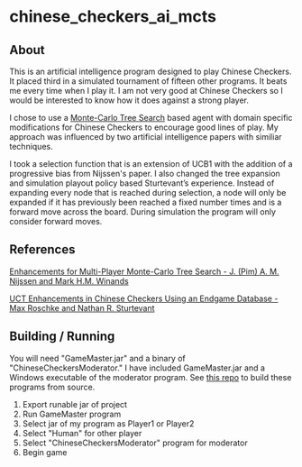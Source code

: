 # chinese_checkers_ai_mcts

## About

This is an artificial intelligence program designed to play Chinese Checkers. It placed third in a simulated tournament of fifteen other programs. It beats me every time when I play it. I am not very good at Chinese Checkers so I would be interested to know how it does against a strong player.

I chose to use a [Monte-Carlo Tree Search](http://mcts.ai/about/index.html) based agent with domain specific modifications for Chinese Checkers to encourage good lines of play. My approach was influenced by two artificial intelligence papers with similiar techniques. 

I took a selection function that is an extension of UCB1  with the addition of a progressive bias from Nijssen's paper. I also changed the tree expansion and simulation playout policy based Sturtevant’s experience. Instead of expanding every node that is reached during selection, a node will only be expanded if it has previously been reached a fixed number times and is a forward move across the board. During simulation the program will only consider forward moves.

## References

[Enhancements for Multi-Player Monte-Carlo Tree Search - J. (Pim) A. M. Nijssen and Mark H.M. Winands](http://bnaic2010.uni.lu/Papers/Category%20B/Nijssen.pdf)

[UCT Enhancements in Chinese Checkers Using an Endgame Database - Max Roschke and Nathan R. Sturtevant](http://www.cs.du.edu/~sturtevant/papers/UCT-endgame.pdf)

## Building / Running

You will need "GameMaster.jar" and a binary of "ChineseCheckersModerator." I have included GameMaster.jar and a Windows executable of the moderator program. See [this repo](https://github.com/wtmitchell/tradgames) to build these programs from source.

1. Export runable jar of project
2. Run GameMaster program
3. Select jar of my program as Player1 or Player2
4. Select "Human" for other player
5. Select "ChineseCheckersModerator" program for moderator
6. Begin game
